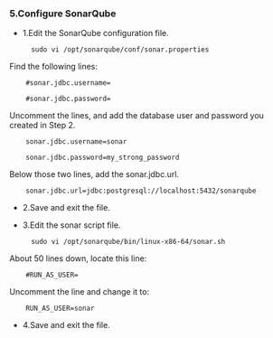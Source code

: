 ### 5.Configure SonarQube

- 1.Edit the SonarQube configuration file.
    
        sudo vi /opt/sonarqube/conf/sonar.properties

Find the following lines:

        #sonar.jdbc.username=

        #sonar.jdbc.password=

Uncomment the lines, and add the database user and password you created in Step 2.

        sonar.jdbc.username=sonar

        sonar.jdbc.password=my_strong_password


Below those two lines, add the sonar.jdbc.url.

        sonar.jdbc.url=jdbc:postgresql://localhost:5432/sonarqube

- 2.Save and exit the file.

- 3.Edit the sonar script file.

        sudo vi /opt/sonarqube/bin/linux-x86-64/sonar.sh

About 50 lines down, locate this line:

        #RUN_AS_USER=

Uncomment the line and change it to:

        RUN_AS_USER=sonar

- 4.Save and exit the file.